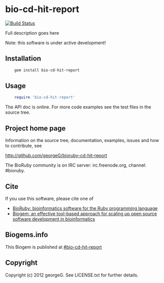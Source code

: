 # bio-cd-hit-report

[![Build Status](https://secure.travis-ci.org/georgeG/bioruby-cd-hit-report.png)](http://travis-ci.org/georgeG/bioruby-cd-hit-report)

Full description goes here

Note: this software is under active development!

## Installation

```sh
    gem install bio-cd-hit-report
```

## Usage

```ruby
    require 'bio-cd-hit-report'
```

The API doc is online. For more code examples see the test files in
the source tree.
        
## Project home page

Information on the source tree, documentation, examples, issues and
how to contribute, see

  http://github.com/georgeG/bioruby-cd-hit-report

The BioRuby community is on IRC server: irc.freenode.org, channel: #bioruby.

## Cite

If you use this software, please cite one of
  
* [BioRuby: bioinformatics software for the Ruby programming language](http://dx.doi.org/10.1093/bioinformatics/btq475)
* [Biogem: an effective tool-based approach for scaling up open source software development in bioinformatics](http://dx.doi.org/10.1093/bioinformatics/bts080)

## Biogems.info

This Biogem is published at [#bio-cd-hit-report](http://biogems.info/index.html)

## Copyright

Copyright (c) 2012 georgeG. See LICENSE.txt for further details.

